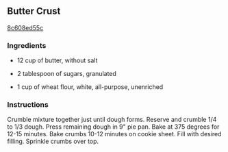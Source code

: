 ## Butter Crust

[8c608ed55c](http://www.food.com/recipe/butter-crust-139338)

### Ingredients

 - 12 cup of butter, without salt

 - 2 tablespoon of sugars, granulated

 - 1 cup of wheat flour, white, all-purpose, unenriched

### Instructions

Crumble mixture together just until dough forms. Reserve and crumble 1/4 to 1/3 dough. Press remaining dough in 9" pie pan. Bake at 375 degrees for 12-15 minutes. Bake crumbs 10-12 minutes on cookie sheet. Fill with desired filling. Sprinkle crumbs over top.